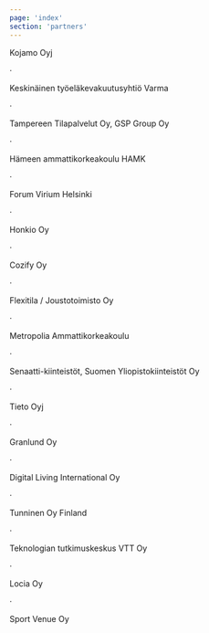 ```yaml
---
page: 'index'
section: 'partners'
---
```

Kojamo Oyj

&middot;

Keskinäinen työeläkevakuutusyhtiö Varma

&middot;

Tampereen Tilapalvelut Oy, GSP Group Oy

&middot;

Hämeen ammattikorkeakoulu HAMK

&middot;

Forum Virium Helsinki

&middot;

Honkio Oy

&middot;

Cozify Oy

&middot;

Flexitila / Joustotoimisto Oy

&middot;

Metropolia Ammattikorkeakoulu

&middot;

Senaatti-kiinteistöt, Suomen Yliopistokiinteistöt Oy

&middot;

Tieto Oyj

&middot;

Granlund Oy

&middot;

Digital Living International Oy

&middot;

Tunninen Oy Finland

&middot;

Teknologian tutkimuskeskus VTT Oy

&middot;

Locia Oy

&middot;

Sport Venue Oy

